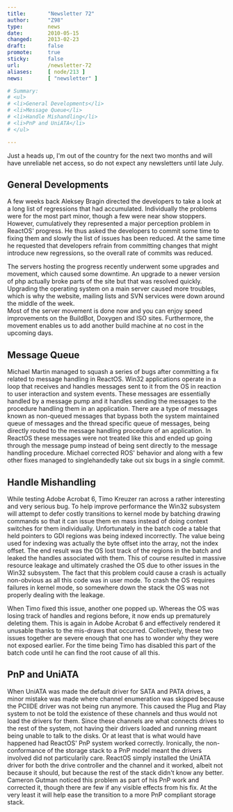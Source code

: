 ```yaml
---
title:       "Newsletter 72"
author:      "Z98"
type:        news
date:        2010-05-15
changed:     2013-02-23
draft:       false
promote:     true
sticky:      false
url:         /newsletter-72
aliases:     [ node/213 ]
news:        [ "newsletter" ]

# Summary:
# <ul>
# <li>General Developments</li>
# <li>Message Queue</li>
# <li>Handle Mishandling</li>
# <li>PnP and UniATA</li>
# </ul>

---
```

<p>Just a heads up, I'm out of the country for the next two months and will have unreliable net access, so do not expect any newsletters until late July.</p>
<h2>General Developments</h2>
<p>A few weeks back Aleksey Bragin directed the developers to take a look at a long list of regressions that had accumulated.  Individually the problems were for the most part minor, though a few were near show stoppers.  However, cumulatively they represented a major perception problem in ReactOS' progress.  He thus asked the developers to commit some time to fixing them and slowly the list of issues has been reduced.  At the same time he requested that developers refrain from committing changes that might introduce new regressions, so the overall rate of commits was reduced.</p>
<p>The servers hosting the progress recently underwent some upgrades and movement, which caused some downtime.  An upgrade to a newer version of php actually broke parts of the site but that was resolved quickly. Upgrading the operating system on a main server caused more troubles, which is why the website, mailing lists and SVN services were down around the middle of the week.<br>
Most of the server movement is done now and you can enjoy speed improvements on the BuildBot, Doxygen and ISO sites. Furthermore, the movement enables us to add another build machine at no cost in the upcoming days.</p>

<h2>Message Queue</h2>
<p>Michael Martin managed to squash a series of bugs after committing a fix related to message handling in ReactOS.  Win32 applications operate in a loop that receives and handles messages sent to it from the OS in reaction to user interaction and system events.  These messages are essentially handled by a message pump and it handles sending the messages to the procedure handling them in an application.  There are a type of messages known as non-queued messages that bypass both the system maintained queue of messages and the thread specific queue of messages, being directly routed to the message handling procedure of an application.  In ReactOS these messages were not treated like this and ended up going through the message pump instead of being sent directly to the message handling procedure.  Michael corrected ROS' behavior and along with a few other fixes managed to singlehandedly take out six bugs in a single commit.</p>
<h2>Handle Mishandling</h2>
<p>While testing Adobe Acrobat 6, Timo Kreuzer ran across a rather interesting and very serious bug.  To help improve performance the Win32 subsystem will attempt to defer costly transitions to kernel mode by batching drawing commands so that it can issue them en mass instead of doing context switches for them individually.  Unfortunately in the batch code a table that held pointers to GDI regions was being indexed incorrectly.  The value being used for indexing was actually the byte offset into the array, not the index offset.  The end result was the OS lost track of the regions in the batch and leaked the handles associated with them.  This of course resulted in massive resource leakage and ultimately crashed the OS due to other issues in the Win32 subsystem.  The fact that this problem could cause a crash is actually non-obvious as all this code was in user mode.  To crash the OS requires failures in kernel mode, so somewhere down the stack the OS was not properly dealing with the leakage.</p>
<p>When Timo fixed this issue, another one popped up.  Whereas the OS was losing track of handles and regions before, it now ends up prematurely deleting them.  This is again in Adobe Acrobat 6 and effectively rendered it unusable thanks to the mis-draws that occurred.  Collectively, these two issues together are severe enough that one has to wonder why they were not exposed earlier. For the time being Timo has disabled this part of the batch code until he can find the root cause of all this.</p>
<h2>PnP and UniATA</h2>
<p>When UniATA was made the default driver for SATA and PATA drives, a minor mistake was made where channel enumeration was skipped because the PCIIDE driver was not being run anymore.  This caused the Plug and Play system to not be told the existence of these channels and thus would not load the drivers for them.  Since these channels are what connects drives to the rest of the system, not having their drivers loaded and running meant being unable to talk to the disks.  Or at least that is what would have happened had ReactOS' PnP system worked correctly. Ironically, the non-conformance of the storage stack to a PnP model meant the drivers involved did not particularily care. ReactOS simply installed the UniATA driver for both the drive controller and the channel and it worked, albeit not because it should, but because the rest of the stack didn't know any better. Cameron Gutman noticed this problem as part of his PnP work and corrected it, though there are few if any visible effects from his fix. At the very least it will help ease the transition to a more PnP compliant storage stack.</p>
